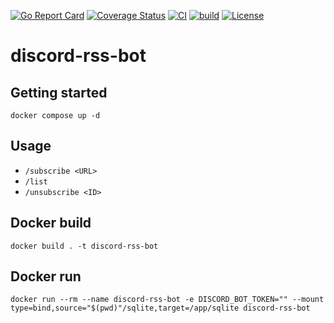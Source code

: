 [![Go Report Card](https://goreportcard.com/badge/github.com/dev-shimada/discord-rss-bot)](https://goreportcard.com/report/github.com/dev-shimada/discord-rss-bot)
[![Coverage Status](https://coveralls.io/repos/github/dev-shimada/discord-rss-bot/badge.svg?branch=feature/CI)](https://coveralls.io/github/dev-shimada/discord-rss-bot?branch=feature/CI)
[![CI](https://github.com/dev-shimada/discord-rss-bot/actions/workflows/ci.yaml/badge.svg)](https://github.com/dev-shimada/discord-rss-bot/actions/workflows/ci.yaml)
[![build](https://github.com/dev-shimada/discord-rss-bot/actions/workflows/build.yaml/badge.svg)](https://github.com/dev-shimada/discord-rss-bot/actions/workflows/build.yaml)
[![License](https://img.shields.io/badge/License-BSD%203--Clause-blue.svg)](https://github.com/dev-shimada/discord-rss-bot/blob/master/LICENSE)

# discord-rss-bot

## Getting started
```
docker compose up -d
```

## Usage
- `/subscribe <URL>`
- `/list`
- `/unsubscribe <ID>`

## Docker build
```console
docker build . -t discord-rss-bot
```

## Docker run
```console
docker run --rm --name discord-rss-bot -e DISCORD_BOT_TOKEN="" --mount type=bind,source="$(pwd)"/sqlite,target=/app/sqlite discord-rss-bot
```
